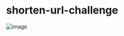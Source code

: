 # shorten-url-challenge

![image](https://github.com/bautistamad/shorten-url-challenge/assets/75149705/1ffd78b2-ccc1-4c46-a732-fcd5709f385a)
